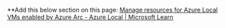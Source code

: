 **Add this below section on this page: [Manage resources for Azure Local
VMs enabled by Azure Arc - Azure Local \| Microsoft
Learn](https://learn.microsoft.com/en-us/azure/azure-local/manage/manage-arc-virtual-machine-resources?view=azloc-2507&tabs=azurecli)  
  

